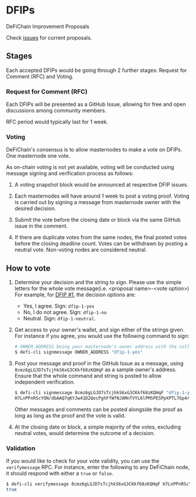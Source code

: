 # DFIPs
DeFiChain Improvement Proposals

Check [issues](https://github.com/DeFiCh/dfips/issues) for current proposals.

## Stages

Each accepted DFIPs would be going through 2 further stages: Request for Comment (RFC) and Voting.

### Request for Comment (RFC)

Each DFIPs will be presented as a GitHub Issue, allowing for free and open discussions among community members.

RFC period would typically last for 1 week.

### Voting

DeFiChain's consensus is to allow masternodes to make a vote on DFIPs. One masternode one vote.

As on-chain voting is not yet available, voting will be conducted using message signing and verification process as follows:

1. A voting snapshot block would be announced at respective DFIP issues.

2. Each masternodes will have around 1 week to post a voting proof. Voting is carried out by signing a message from masternode owner with the desired decision.

3. Submit the vote before the closing date or block via the same GitHub issue in the comment. 

4. If there are duplicate votes from the same nodes, the final posted votes before the closing deadline count. Votes can be withdrawn by posting a neutral vote. Non-voting nodes are considered neutral.

## How to vote

1. Determine your decision and the string to sign. Please use the simple letters for the whole vote message(i.e. \<proposal name\>-\<vote option\>)  For example, for [DFIP #1](https://github.com/DeFiCh/dfips/issues/1), the decision options are:

    - Yes, I agree. Sign: `dfip-1-yes`
    - No, I do not agree. Sign: `dfip-1-no`
    - Neutral. Sign: `dfip-1-neutral`.

2. Get access to your owner's wallet, and sign either of the strings given. For instance if you agree, you would use the following command to sign:

    ```sh
    # OWNER_ADDRESS being your masternode's owner address with the collateral
    $ defi-cli signmessage OWNER_ADDRESS "dfip-1-yes"
    ```

3. Post your message and proof in the GitHub Issue as a message, using `8cmz6gLGJD7sTcjhkS6xG3CKkf68zKQHqF` as a sample owner's address. Ensure that the whole command and string is posted to allow independent verification.

    ```sh
    $ defi-cli signmessage 8cmz6gLGJD7sTcjhkS6xG3CKkf68zKQHqF "dfip-1-yes"
    H7LnPPnRScYON/dbAAQ7qKYJw41D2QocPghFfWfNJAMnTVYL6lPMSPESPpXPTL7Gp4rJJAnKCmfEICIS+P4G3U8=
    ```

    Other messages and comments can be posted alongside the proof as long as long as the proof and the vote is valid.

4. At the closing date or block, a simple majority of the votes, excluding neutral votes, would determine the outcome of a decision. 

### Validation

If you would like to check for your vote validity, you can use the `verifymessage` RPC. For instance, enter the following to any DeFiChain node, it should respond with either a `true` or `false`.

```sh
$ defi-cli verifymessage 8cmz6gLGJD7sTcjhkS6xG3CKkf68zKQHqF H7LnPPnRScYON/dbAAQ7qKYJw41D2QocPghFfWfNJAMnTVYL6lPMSPESPpXPTL7Gp4rJJAnKCmfEICIS+P4G3U8= "dfip-1-yes"
true
```
